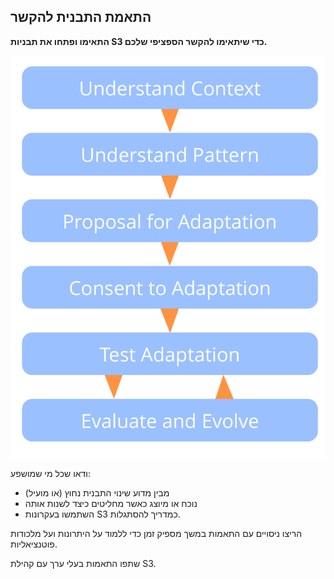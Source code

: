 ## התאמת התבנית להקשר

**התאימו ופתחו את תבניות S3 כדי שיתאימו להקשר הספציפי שלכם.**

![right,fit](img/process/adapt-pattern-to-context.png)

ודאו שכל מי שמושפע:

- מבין מדוע שינוי התבנית נחוץ (או מועיל)
- נוכח או מיוצג כאשר מחליטים כיצד לשנות אותה
- השתמשו בעקרונות S3 כמדריך להסתגלות.

הריצו ניסויים עם התאמות במשך מספיק זמן כדי ללמוד על היתרונות ועל מלכודות פוטנציאליות.

שתפו התאמות בעלי ערך עם קהילת S3.